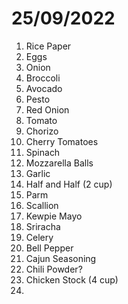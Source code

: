# 25/09/2022

1. Rice Paper
2. Eggs
3. Onion
4. Broccoli
5. Avocado
6. Pesto
7. Red Onion
8. Tomato
9. Chorizo
10. Cherry Tomatoes
11. Spinach
12. Mozzarella Balls
13. Garlic
14. Half and Half (2 cup)
15. Parm
16. Scallion
17. Kewpie Mayo
18. Sriracha
19. Celery
20. Bell Pepper
21. Cajun Seasoning
22. Chili Powder?
23. Chicken Stock (4 cup)
24.

